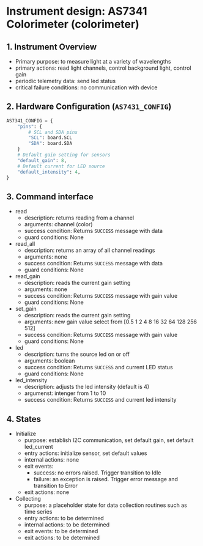 # Instrument design: AS7341 Colorimeter (colorimeter)

## 1. Instrument Overview

* Primary purpose: to measure light at a variety of wavelengths
* primary actions: read light channels, control background light, control gain
* periodic telemetry data:  send led status
* critical failure conditions: no communication with device

## 2. Hardware Configuration (`AS7431_CONFIG`)

``` python
AS7341_CONFIG = {
    "pins": {
        # SCL and SDA pins
        "SCL": board.SCL
        "SDA": board.SDA
    }
    # Default gain setting for sensors
    "default_gain": 8,
    # Default current for LED source
    "default_intensity": 4,
}
```

## 3. Command interface

- read
    - description: returns reading from a channel
    - arguments: channel (color)
    - success condition: Returns `SUCCESS` message with data
    - guard conditions: None
- read_all
    - description: returns an array of all channel readings
    - arguments: none
    - success condition: Returns `SUCCESS` message with data
    - guard conditions: None
- read_gain
    - description: reads the current gain setting
    - arguments: none
    - success condition: Returns `SUCCESS` message with gain value
    - guard conditions: None
- set_gain
    - description: reads the current gain setting
    - arguments: new gain value select from [0.5 1 2 4 8 16 32 64 128 256 512]
    - success condition: Returns `SUCCESS` message with gain value
    - guard conditions: None
- led
    - description: turns the source led on or off
    - arguments: boolean 
    - success condition: Returns `SUCCESS` and current LED status
    - guard conditions: None
- led_intensity
    - description: adjusts the led intensity (default is 4)
    - argumenst: intenger from 1 to 10
    - success condition: Returns `SUCCESS` and current led intensity

## 4. States

- Initialize
    - purpose: establish I2C communication, set default gain, set default led_current
    - entry actions: initialize sensor, set default values
    - internal actions: none
    - exit events:
        - success: no errors raised. Trigger transition to Idle
        - failure: an exception is raised. Trigger error message and transition to Error
    - exit actions: none
- Collecting
    - purpose: a placeholder state for data collection routines such as time series
    - entry actions: to be determined
    - internal actions: to be determined
    - exit events: to be determined
    - exit actions: to be determined